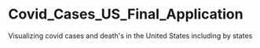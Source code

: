 # Covid_Cases_US_Final_Application
Visualizing covid cases and death's in the United States including by states
